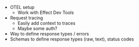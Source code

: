 - OTEL setup
  - Work with Effect Dev Tools
- Request tracing
  - Easily add context to traces
  - Maybe some auth?
- Way to define response types / errors
- Schemas to define response types (raw, text), status codes
